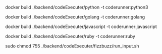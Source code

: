 docker build ./backend/codeExecuter/python -t coderunner:python3

docker build ./backend/codeExecuter/golang -t coderunner:golang

docker build ./backend/codeExecuter/javascript -t coderunner:javascript

docker build ./backend/codeExecuter/ruby -t coderunner:ruby


sudo chmod 755 ./backend/codeExecuter/fizzbuzz/run_input.sh